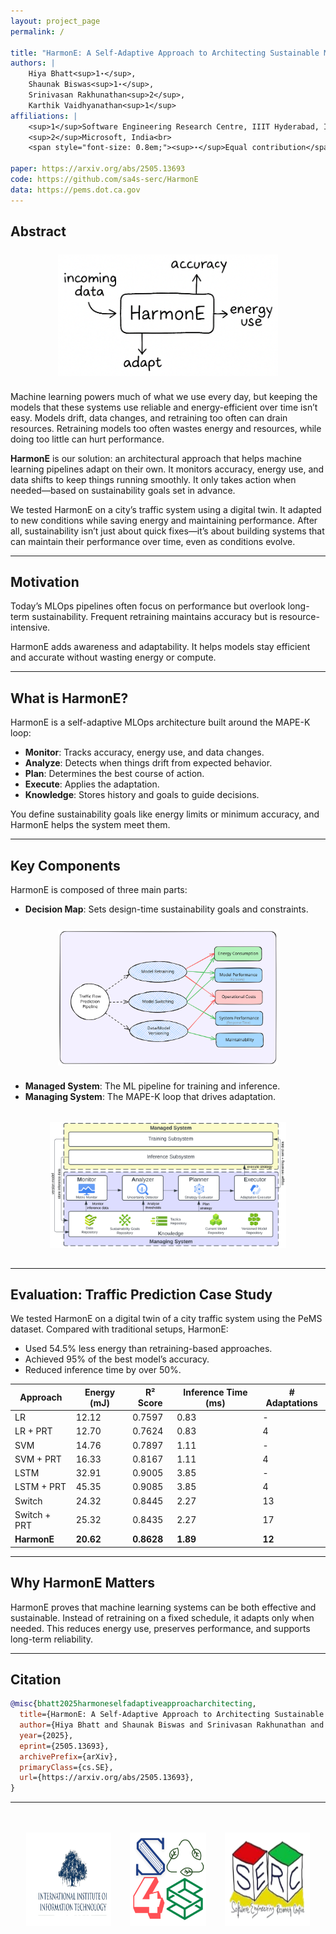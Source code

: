 ```yaml
---
layout: project_page
permalink: /

title: "HarmonE: A Self-Adaptive Approach to Architecting Sustainable MLOps"
authors: |
    Hiya Bhatt<sup>1⋆</sup>,
    Shaunak Biswas<sup>1⋆</sup>,
    Srinivasan Rakhunathan<sup>2</sup>,
    Karthik Vaidhyanathan<sup>1</sup>
affiliations: |
    <sup>1</sup>Software Engineering Research Centre, IIIT Hyderabad, India<br>
    <sup>2</sup>Microsoft, India<br>
    <span style="font-size: 0.8em;"><sup>⋆</sup>Equal contribution</span>

paper: https://arxiv.org/abs/2505.13693
code: https://github.com/sa4s-serc/HarmonE 
data: https://pems.dot.ca.gov
---
```


## Abstract

<img src="static/image/Intro.png" alt="Decision Map Illustration" style="max-width: 70%; display: block; margin: 1.5rem auto;">

Machine learning powers much of what we use every day, but keeping the models that these systems use reliable and energy-efficient over time isn’t easy. Models drift, data changes, and retraining too often can drain resources. Retraining models too often wastes energy and resources, while doing too little can hurt performance.

**HarmonE** is our solution: an architectural approach that helps machine learning pipelines adapt on their own. It monitors accuracy, energy use, and data shifts to keep things running smoothly. It only takes action when needed—based on sustainability goals set in advance.

We tested HarmonE on a city’s traffic system using a digital twin. It adapted to new conditions while saving energy and maintaining performance. After all, sustainability isn’t just about quick fixes—it’s about building systems that can maintain their performance over time, even as conditions evolve. 

---

## Motivation

Today’s MLOps pipelines often focus on performance but overlook long-term sustainability. Frequent retraining maintains accuracy but is resource-intensive.

HarmonE adds awareness and adaptability. It helps models stay efficient and accurate without wasting energy or compute.

---

## What is HarmonE?

HarmonE is a self-adaptive MLOps architecture built around the MAPE-K loop:

- **Monitor**: Tracks accuracy, energy use, and data changes.
- **Analyze**: Detects when things drift from expected behavior.
- **Plan**: Determines the best course of action.
- **Execute**: Applies the adaptation.
- **Knowledge**: Stores history and goals to guide decisions.

You define sustainability goals like energy limits or minimum accuracy, and HarmonE helps the system meet them.

---

## Key Components

HarmonE is composed of three main parts:

- **Decision Map**: Sets design-time sustainability goals and constraints.

<img src="static/image/DM_excali.svg" alt="Decision Map Illustration" style="max-width: 70%; display: block; margin: 1.5rem auto;">

- **Managed System**: The ML pipeline for training and inference.
- **Managing System**: The MAPE-K loop that drives adaptation.

<img src="static/image/HarmonE_Architecture.png" alt="HarmonE Architecture" style="max-width: 75%; display: block; margin: 2rem auto;">


---

## Evaluation: Traffic Prediction Case Study

We tested HarmonE on a digital twin of a city traffic system using the PeMS dataset. Compared with traditional setups, HarmonE:

- Used 54.5% less energy than retraining-based approaches.
- Achieved 95% of the best model’s accuracy.
- Reduced inference time by over 50%.

| Approach      | Energy (mJ) | R² Score | Inference Time (ms) | # Adaptations |
|---------------|-------------|----------|----------------------|----------------|
| LR            | 12.12       | 0.7597   | 0.83                 | -              |
| LR + PRT      | 12.70       | 0.7624   | 0.83                 | 4              |
| SVM           | 14.76       | 0.7897   | 1.11                 | -              |
| SVM + PRT     | 16.33       | 0.8167   | 1.11                 | 4              |
| LSTM          | 32.91       | 0.9005   | 3.85                 | -              |
| LSTM + PRT    | 45.35       | 0.9085   | 3.85                 | 4              |
| Switch        | 24.32       | 0.8445   | 2.27                 | 13             |
| Switch + PRT  | 25.32       | 0.8435   | 2.27                 | 17             |
| **HarmonE**   | **20.62**   | **0.8628** | **1.89**           | **12**         |

---

## Why HarmonE Matters

HarmonE proves that machine learning systems can be both effective and sustainable. Instead of retraining on a fixed schedule, it adapts only when needed. This reduces energy use, preserves performance, and supports long-term reliability.

---

## Citation

```bibtex
@misc{bhatt2025harmoneselfadaptiveapproacharchitecting,
  title={HarmonE: A Self-Adaptive Approach to Architecting Sustainable MLOps},
  author={Hiya Bhatt and Shaunak Biswas and Srinivasan Rakhunathan and Karthik Vaidhyanathan},
  year={2025},
  eprint={2505.13693},
  archivePrefix={arXiv},
  primaryClass={cs.SE},
  url={https://arxiv.org/abs/2505.13693},
}
```
---
<div style="display: flex; justify-content: space-between; align-items: center; margin-top: 3rem; padding: 0 5%;">
  <img src="static/image/iiit_logo.svg" alt="IIIT Hyderabad" style="height: 150px; max-width: 30%;">
  <img src="static/image/sa4s_logo.svg" alt="SA4S Logo" style="height: 150px; max-width: 30%;">
  <img src="static/image/serc_logo.svg" alt="SERC Logo" style="height: 150px; max-width: 30%;">
</div>

